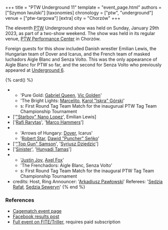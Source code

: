 +++
title = "PTW Underground 11"
template = "event_page.html"
authors = ["Szymon Iwulski"]
[taxonomies]
chronology = ["ptw", "underground"]
venue = ["ptw-targowa"]
[extra]
city = "Chorzów"
+++

The eleventh [PTW](@/o/ptw.md) Underground show was held on Sunday, January 29th 2023, as part of a two-show weekend.
The show was held in its regular venue, [PTW Performance Center](@/v/ptw-targowa.md) in Chorzów.

Foreign guests for this show included Danish wrestler Emilian Lewis, the Hungarian team of Dover and Icarus, and the French team of masked luchadors Aigle Blanc and Senza Volto.
This was the only appearance of Aigle Blanc for PTW so far, and the second for Senza Volto who previously appeared at [Underground 6](@/e/ptw/2022-06-26-ptw-underground-6.md).

{% card() %}
- - 'Pure Gold: [Gabriel Queen](@/w/gabriel-queen.md), [Vic Golden](@/w/vic-golden.md)'
  - 'The Bright Lights: [Marcelito](@/w/marcelito.md), [Karol "Iskra" Górski](@/w/iskra.md)'
  - s: First Round Tag Team Match for the inaugurual PTW Tag Team Championship Tournament
- ['["Starboy" Nano Lopez](@/w/nano-lopez.md)', Emilian Lewis]
- ['[Rafi Rarytas](@/w/rafi.md)', '[Marco Hammers](@/w/marco-hammers.md)']
- - 'Arrows of Hungary: [Dover](@/w/dover.md), Icarus'
  - '[Robert Star](@/w/robert-star.md), [Dawid "Puncher" Seńko](@/w/puncher.md)'
- ['["Top Gun" Samson](@/w/samson.md)', '[Syriusz Dziedzic](@/w/dziedzic.md)']
- ['[Sinister](@/w/sinister.md)', '[Hunyadi Tamas](@/w/hunyadi-tamas.md)']
- - '[Justin Joy](@/w/justin-joy.md), [Axel Fox](@/w/axel-fox.md)'
  - 'The Frenchadors: Aigle Blanc, Senza Volto'
  - s: First Round Tag Team Match for the inaugural PTW Tag Team Championship Tournament
- credits:
    Host, Ring Announcer: '[Arkadiusz Pawłowski](@/w/pan-pawlowski.md)'
    Referees: '[Sędzia Rafał](@/w/sedzia-rafal.md), [Sędzia Seweryn](@/w/sedzia-seweryn.md)'
{% end %}

### References

* [Cagematch event page](https://www.cagematch.net/?id=1&nr=358862)
* [Facebook results post](https://www.facebook.com/PrimeTimeWrestlingPL/posts/pfbid01ExvLYwtrpoPcbmqFNt1Tr8ZK8dbzftAzSCn6KBzVPjNkDsTrkJEnpFKBmT5gEPWl)
* [Full event on FITE/Triller](https://www.trillertv.com/watch/kinguin-ptw-underground-11/2pcen/), requires paid subscription
